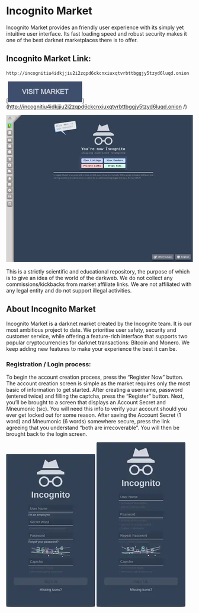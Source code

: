 # Incognito Market
Incognito Market provides an friendly user experience with its simply yet intuitive user interface. Its fast loading speed and robust security makes it one of the best darknet marketplaces there is to offer.

## Incognito Market Link:

```sh
http://incognitiu4idkjjiu2i2zqpd6ckcnxiuxqtvrbttbggjy5tzyd6luqd.onion

```
[<img src="/assets/visit-market.webp" width="200">](http://incognitiu4idkjjiu2i2zqpd6ckcnxiuxqtvrbttbggjy5tzyd6luqd.onion
/)

<a href="http://incognitiu4idkjjiu2i2zqpd6ckcnxiuxqtvrbttbggjy5tzyd6luqd.onion
"><img src="/assets/incognito-preview.webp" alt="image" style="max-width: 100%;"><a>

This is a strictly scientific and educational repository, the purpose of which is to give an idea of the world of the darkweb. We do not collect any commissions/kickbacks from market affiliate links. We are not affiliated with any legal entity and do not support illegal activities.

## About Incognito Market
Incognito Market is a darknet market created by the Incognite team. It is our most ambitious project to date. We prioritise user safety, security and customer service, while offering a feature-rich interface that supports two popular cryptocurrencies for darknet transactions: Bitcoin and Monero. We keep adding new features to make your experience the best it can be.

### Registration / Login process:

To begin the account creation process, press the “Register Now” button. The account creation screen is simple as the market requires only the most basic of information to get started.
After creating a username, password (entered twice) and filling the captcha, press the “Register” button. Next, you’ll be brought to a screen that displays an Account Secret and Mneumonic (sic). You will need this info to verify your account should you ever get locked out for some reason.
After saving the Account Secret (1 word) and Mneumonic (6 words) somewhere secure, press the link agreeing that you understand “both are irrecoverable”. You will then be brought back to the login screen.

<a href="http://incognitiu4idkjjiu2i2zqpd6ckcnxiuxqtvrbttbggjy5tzyd6luqd.onion
"><img src="/assets/incognito-login.webp" alt="image" style="max-width: 100%;"><a>  <a href="http://incognitiu4idkjjiu2i2zqpd6ckcnxiuxqtvrbttbggjy5tzyd6luqd.onion
"><img src="/assets/incognito-register.webp" alt="image" style="max-width: 100%;"><a>
